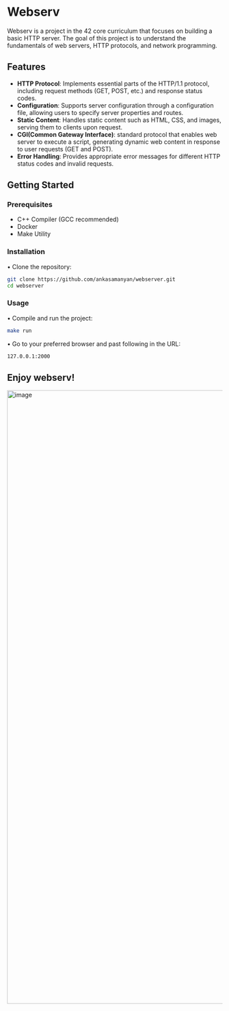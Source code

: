 # Webserv

Webserv is a project in the 42 core curriculum that focuses on building a basic HTTP server. The goal of this project is to understand the fundamentals of web servers, HTTP protocols, and network programming.

## Features

- **HTTP Protocol**: Implements essential parts of the HTTP/1.1 protocol, including request methods (GET, POST, etc.) and response status codes.
- **Configuration**: Supports server configuration through a configuration file, allowing users to specify server properties and routes.
- **Static Content**: Handles static content such as HTML, CSS, and images, serving them to clients upon request.
- **CGI(Common Gateway Interface)**: standard protocol that enables web server to execute a script, generating dynamic web content in response to user requests (GET and POST).
- **Error Handling**: Provides appropriate error messages for different HTTP status codes and invalid requests.

## Getting Started

### Prerequisites

- C++ Compiler (GCC recommended)
- Docker
- Make Utility

### Installation

 • Clone the repository:

```bash
git clone https://github.com/ankasamanyan/webserver.git
cd webserver
```
### Usage
 • Compile and run the project:

```bash
make run
```
 • Go to your preferred browser and past following in the URL:
```bash
127.0.0.1:2000
```
## Enjoy **webserv**!
<img width="1433" alt="image" src="https://github.com/ankasamanyan/webserver/assets/89840461/ae33b77b-4a33-4d6f-8492-f1e7bd80a66a">







